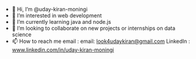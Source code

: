 - 👋 Hi, I’m @uday-kiran-moningi
- 👀 I’m interested in web development
- 🌱 I’m currently learning java and node.js
- 💞️ I’m looking to collaborate on new projects or internships on data science 
- 📫 How to reach me email : email: look4udaykiran@gmail.com
                             LinkedIn : www.linkedin.com/in/uday-kiran-moningi
                             
<!---
uday-kiran-moningi/uday-kiran-moningi is a ✨ special ✨ repository because its `README.md` (this file) appears on your GitHub profile.
You can click the Preview link to take a look at your changes.
--->
